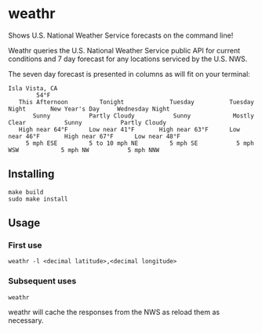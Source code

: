 # weathr
Shows U.S. National Weather Service forecasts on the command line!

Weathr queries the U.S. National Weather Service public API for current 
conditions and 7 day forecast for any locations serviced by the U.S. NWS.

The seven day forecast is presented in columns as will fit on your terminal:
```
Isla Vista, CA
        54°F
   This Afternoon         Tonight             Tuesday          Tuesday Night       New Year's Day     Wednesday Night
       Sunny           Partly Cloudy           Sunny            Mostly Clear           Sunny           Partly Cloudy
   High near 64°F      Low near 41°F       High near 63°F      Low near 46°F       High near 67°F      Low near 48°F
     5 mph ESE         5 to 10 mph NE         5 mph SE           5 mph WSW            5 mph NW           5 mph NNW
```

## Installing

```
make build
sudo make install
```

## Usage

### First use
```
weathr -l <decimal latitude>,<decimal longitude>
```


### Subsequent uses
```
weathr
```

weathr will cache the responses from the NWS as reload them as necessary.

